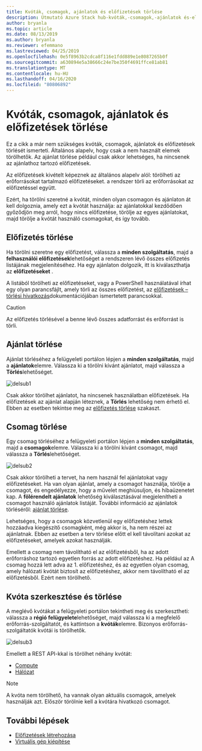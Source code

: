 ```yaml
---
title: Kvóták, csomagok, ajánlatok és előfizetések törlése
description: Útmutató Azure Stack hub-kvóták,-csomagok,-ajánlatok és-előfizetések törléséhez.
author: bryanla
ms.topic: article
ms.date: 08/13/2019
ms.author: bryanla
ms.reviewer: efemmano
ms.lastreviewed: 04/25/2019
ms.openlocfilehash: 0e5f8963b2cdca8f116e1fdd889e1e8087265b0f
ms.sourcegitcommit: a630894e5a38666c24e7be350f4691ffce81ab81
ms.translationtype: MT
ms.contentlocale: hu-HU
ms.lasthandoff: 04/16/2020
ms.locfileid: "80806892"
---
```

# <a name="delete-quotas-plans-offers-and-subscriptions"></a>Kvóták, csomagok, ajánlatok és előfizetések törlése

Ez a cikk a már nem szükséges kvóták, csomagok, ajánlatok és előfizetések törlését ismerteti. Általános alapelv, hogy csak a nem használt elemek törölhetők. Az ajánlat törlése például csak akkor lehetséges, ha nincsenek az ajánlathoz tartozó előfizetések.

Az előfizetések kivételt képeznek az általános alapelv alól: törölheti az erőforrásokat tartalmazó előfizetéseket. a rendszer törli az erőforrásokat az előfizetéssel együtt.

Ezért, ha törölni szeretné a kvótát, minden olyan csomagon és ajánlaton át kell dolgoznia, amely ezt a kvótát használja: az ajánlatokkal kezdődően győződjön meg arról, hogy nincs előfizetése, törölje az egyes ajánlatokat, majd törölje a kvótát használó csomagokat, és így tovább.

## <a name="delete-a-subscription"></a>Előfizetés törlése

Ha törölni szeretne egy előfizetést, válassza a **minden szolgáltatás**, majd a **felhasználói előfizetések**lehetőséget a rendszeren lévő összes előfizetés listájának megjelenítéséhez. Ha egy ajánlaton dolgozik, itt is kiválaszthatja az **előfizetéseket** .

A listából törölheti az előfizetéseket, vagy a PowerShell használatával írhat egy olyan parancsfájlt, amely törli az összes előfizetést, az [előfizetések – törlési hivatkozás](/rest/api/azurestack/subscriptions/delete)dokumentációjában ismertetett parancsokkal.

> [!CAUTION]
> Az előfizetés törlésével a benne lévő összes adatforrást és erőforrást is törli.

## <a name="delete-an-offer"></a>Ajánlat törlése

Ajánlat törléséhez a felügyeleti portálon lépjen a **minden szolgáltatás**, majd a **ajánlatok**elemre. Válassza ki a törölni kívánt ajánlatot, majd válassza a **Törlés**lehetőséget.

![delsub1](media/azure-stack-delete-offer/delsub1.png)

Csak akkor törölhet ajánlatot, ha nincsenek használatban előfizetések. Ha előfizetések az ajánlat alapján léteznek, a **Törlés** lehetőség nem érhető el. Ebben az esetben tekintse meg az [előfizetés törlése](#delete-a-subscription) szakaszt.

## <a name="delete-a-plan"></a>Csomag törlése

Egy csomag törléséhez a felügyeleti portálon lépjen a **minden szolgáltatás**, majd a **csomagok**elemre. Válassza ki a törölni kívánt csomagot, majd válassza a **Törlés**lehetőséget.

![delsub2](media/azure-stack-delete-offer/delsub2.png)

Csak akkor törölheti a tervet, ha nem használ fel ajánlatokat vagy előfizetéseket. Ha van olyan ajánlat, amely a csomagot használja, törölje a csomagot, és engedélyezze, hogy a művelet meghiúsuljon, és hibaüzenetet kap. A **fölérendelt ajánlatok** lehetőség kiválasztásával megjelenítheti a csomagot használó ajánlatok listáját. További információ az ajánlatok törléséről: [ajánlat törlése](#delete-an-offer).

Lehetséges, hogy a csomagok közvetlenül egy előfizetéshez lettek hozzáadva kiegészítő csomagként, még akkor is, ha nem részei az ajánlatnak. Ebben az esetben a terv törlése előtt el kell távolítani azokat az előfizetéseket, amelyek azokat használják.

Emellett a csomag nem távolítható el az előfizetésből, ha az adott erőforráshoz tartozó egyetlen forrás az adott előfizetéshez. Ha például az A csomag hozzá lett adva az 1. előfizetéshez, és az egyetlen olyan csomag, amely hálózati kvótát biztosít az előfizetéshez, akkor nem távolítható el az előfizetésből. Ezért nem törölhető.

## <a name="edit-and-delete-a-quota"></a>Kvóta szerkesztése és törlése

A meglévő kvótákat a felügyeleti portálon tekintheti meg és szerkesztheti: válassza a **régió felügyelete**lehetőséget, majd válassza ki a megfelelő erőforrás-szolgáltatót, és kattintson a **kvóták**elemre. Bizonyos erőforrás-szolgáltatók kvótái is törölhetők.

![delsub3](media/azure-stack-delete-offer/delsub3.png)

Emellett a REST API-kkal is törölhet néhány kvótát:

- [Compute](/rest/api/azurestack/quotas%20(compute)/delete)
- [Hálózat](/rest/api/azurestack/quotas%20(network)/delete)

> [!NOTE]
> A kvóta nem törölhető, ha vannak olyan aktuális csomagok, amelyek használják azt. Először törölnie kell a kvótára hivatkozó csomagot.

## <a name="next-steps"></a>További lépések

- [Előfizetések létrehozása](azure-stack-subscribe-plan-provision-vm.md)
- [Virtuális gép kiépítése](../user/azure-stack-create-vm-template.md)